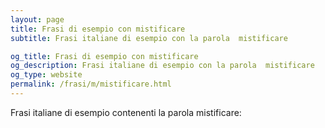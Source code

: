 ```yaml
---
layout: page
title: Frasi di esempio con mistificare 
subtitle: Frasi italiane di esempio con la parola  mistificare

og_title: Frasi di esempio con mistificare 
og_description: Frasi italiane di esempio con la parola  mistificare
og_type: website
permalink: /frasi/m/mistificare.html
---
```


Frasi italiane di esempio contenenti la parola mistificare:


